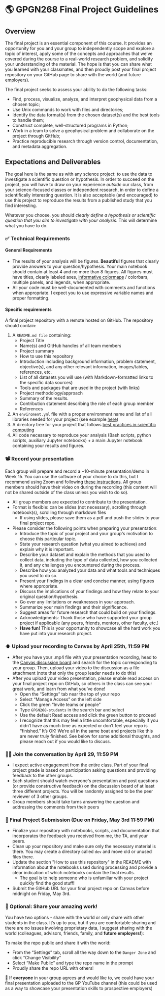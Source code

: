 # 🌎 GPGN268 Final Project Guidelines

## Overview

The final project is an essential component of this course. It provides an opportunity for you and your group to independently scope and explore a topic of interest, apply some of the concepts and approaches that we’ve covered during the course to a real-world research problem, and solidify your understanding of the material. The hope is that you can share what you learned with your classmates, and then proudly post your final project repository on your GitHub page to share with the world (and future employers).

The final project seeks to assess your ability to do the following tasks:

-   Find, process, visualize, analyze, and interpret geophysical data from a chosen topic;
-   Use Unix commands to work with files and directories;
-   Identify the data format(s) from the chosen dataset(s) and the best tools to handle them;
-   Construct complete, well-structured programs in Python;
-   Work in a team to solve a geophysical problem and collaborate on the project through GitHub;
-   Practice reproducible research through version control, documentation, and metadata aggregation.

## Expectations and Deliverables

The goal here is the same as with any science project: to use the data to investigate a scientific question or hypothesis. In order to succeed on the project, you will have to draw on your experience _outside_ our class, from your science-focused classes or independent research, in order to define a scientifically interesting question. It is also acceptable (and encouraged) to use this project to reproduce the results from a published study that you find interesting.

Whatever you choose, you should _clearly define a hypothesis or scientific question that you aim to investigate with your analysis_. This will determine what you have to do.


### ✅ Technical Requirements

####  General Requirements

- The results of your analysis will be figures. **Beautiful** figures that clearly provide answers to your question/hypothesis. Your main notebook should contain at least 4 and no more than 8 figures. All figures must have titles, clearly labeled axes, [informative colormaps](https://jakevdp.github.io/blog/2014/10/16/how-bad-is-your-colormap/) / colorbars, multiple panels, and legends, when appropriate. 
- All your code must be well-documented with comments and functions when appropriate.  I expect you to use expressive variable names and proper formatting. 

#### Specific requirements

A final project repository with a remote hosted on GitHub. The repository should contain:

1.  A `README.md file` containing:
	- Project Title
	-   Name(s) and GitHub handles of all team members
	-   Project summary
	- How to use this repository
	-   Introduction including background information, problem statement, objective(s), and any other relevant information, images/tables, references, etc.
	-   List of all datasets you will use (with Markdown-formatted links to the specific data sources)
	-   Tools and packages that are used in the project (with links)
	-   Project methodology/approach
	-   Summary of the results.
	- Contribution statement describing the role of each group member
	-   References
2.  An `enviroment.yml` file with a proper environment name and list of all libraries needed for your project (see example [here](https://github.com/GPGN-268/GPGN268-CORE/blob/main/environment.yml))
3. A directory tree for your project that follows [best practices in scientific computing](https://github.com/GPGN-268/GPGN268-CORE/blob/main/lecture-notes/L03-files-directories.md)
4. All code necessary to reproduce your analysis (Bash scripts, python scripts, auxiliary Jupyter notebooks) + a main Jupyter notebook containing your results and figures.

### 📽️ Record your presentation

 Each group will prepare and record a ~10-minute presentation/demo in Week 15. You can use the software of your choice to do this, but I recommend using Zoom and following [these instructions](https://library.gwu.edu/sites/default/files/2023-06/How%20to%20Record%20a%20Video%20Presentation%20using%20Zoom.pdf). All group members should have their video on during the recording (this content will not be shared outside of the class unless you wish to do so).

-  All group members are expected to contribute to the presentation.
-   Format is flexible: can be slides (not necessary), scrolling through notebook(s), scrolling through markdown files
	-   If using slides, please save them as a pdf and push the slides to your final project repo. 
-   Please consider the following points when preparing your presentation:
	- Introduce the topic of your project and your group's motivation to choose this particular topic.
	- State your research question (what you aimed to achieve) and explain why it is important.
   	- Describe your dataset and explain the methods that you used to collect data, including the type of data collected, how you collected it, and any challenges you encountered during the process.
	- Describe how you analyzed your data and what tools and techniques you used to do so.
	- Present your findings in a clear and concise manner, using figures where appropriate.
	- Discuss the implications of your findings and how they relate to your original question/hypothesis.
	- Go over any limitations or weaknesses in your approach.
	- Summarize your main findings and their significance.
 	- Suggest areas for future research that could build on your findings.
	- Acknowledgments: Thank those who have supported your group project if applicable (any peers, friends, mentors, other faculty, etc.)
	- **Have fun!** This is your opportunity to showcase all the hard work you have put into your research project.

### ⬆️ Upload your recording to Canvas by April 25th, 11:59 PM

-   After you have your .mp4 file with your presentation recording, head to the [Canvas discussion board](https://elearning.mines.edu/courses/63978/discussion_topics) and search for the topic corresponding to your group. Then, upload your video to the discussion as a file attachment (note that only the group leader needs to do this)   
-   After you upload your video presentation, please enable read access on your final project repo on GitHub, so others in the class can see your great work, and learn from what you’ve done!
	-   Open the “Settings” tab near the top of your repo  
	-   Select “Manage Access” on the left side
	-   Click the green “Invite teams or people”
	-   Type `GPGN268-students` in the search bar and select
	-   Use the default Read access and click the green button to proceed
	-   I recognize that this may feel a little uncomfortable, especially if you didn’t have as much time as expected or don’t feel your repo is “finished.” It’s OK! We’re all in the same boat and projects like this are never truly finished. See below for some additional thoughts, and please reach out if you would like to discuss.

### 🤙🏼 Join the conversation by April 29, 11:59 PM

-   I expect active engagement from the entire class. Part of your final project grade is based on participation asking questions and providing feedback to the other groups.
-   Each student should watch everyone's presentation and post questions (or provide constructive feedback) on the discussion board of at least three different projects. You will be randomly assigned to be the peer reviewer of 3 other groups. 
-   Group members should take turns answering the question and addressing the comments from their peers

### 📆 Final Project Submission (Due on Friday, May 3rd 11:59 PM)

-   Finalize your repository with notebooks, scripts, and documentation that incorporates the feedback you received from me, the TA, and your peers.        
-   Clean up your repository and make sure only the necessary material is there. You may create a directory called `dev` and move old or unused files there.
-   Update the section "How to use this repository" in the README with information about the notebooks used during processing and provide a clear indication of which notebooks contain the final results.
	-   The goal is to help someone who is unfamiliar with your project quickly find the good stuff!
-   Submit the GitHub URL for your final project repo on Canvas before midnight on Friday, May 3rd. 

### 🚀 Optional: Share your amazing work!

You have two options - share with the world or only share with other students in the class. It’s up to you, but if you are comfortable sharing and there are no issues involving proprietary data, I suggest sharing with the world (colleagues, advisors, friends, family, and **future employers!**):

To make the repo public and share it with the world:
-   From the “Settings” tab, scroll all the way down to the `Danger Zone` and click “Change Visibility”
-   Select “Make Public” and type the repo name in the prompt
-   Proudly share the repo URL with others!

🛜 If **everyone** in your group agrees and would like to, we could have your final presentation uploaded to the GP YouTube channel (this could be used as a way to showcase your presentation skills to prospective employers)


